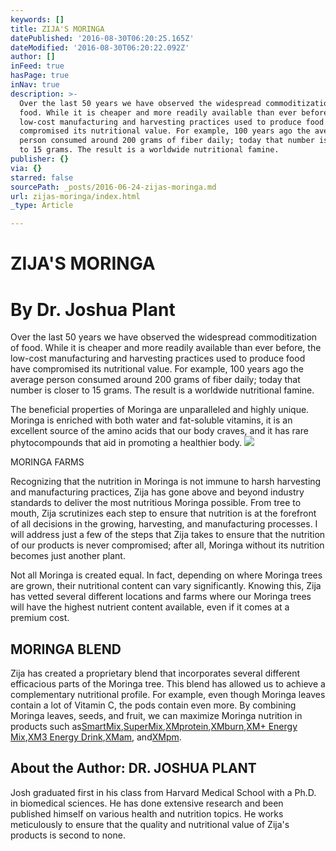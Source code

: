 ```yaml
---
keywords: []
title: ZIJA'S MORINGA
datePublished: '2016-08-30T06:20:25.165Z'
dateModified: '2016-08-30T06:20:22.092Z'
author: []
inFeed: true
hasPage: true
inNav: true
description: >-
  Over the last 50 years we have observed the widespread commoditization of
  food. While it is cheaper and more readily available than ever before, the
  low-cost manufacturing and harvesting practices used to produce food have
  compromised its nutritional value. For example, 100 years ago the average
  person consumed around 200 grams of fiber daily; today that number is closer
  to 15 grams. The result is a worldwide nutritional famine.
publisher: {}
via: {}
starred: false
sourcePath: _posts/2016-06-24-zijas-moringa.md
url: zijas-moringa/index.html
_type: Article

---
```

# ZIJA'S MORINGA

# By Dr. Joshua Plant

Over the last 50 years we have observed the widespread commoditization of food. While it is cheaper and more readily available than ever before, the low-cost manufacturing and harvesting practices used to produce food have compromised its nutritional value. For example, 100 years ago the average person consumed around 200 grams of fiber daily; today that number is closer to 15 grams. The result is a worldwide nutritional famine.

The beneficial properties of Moringa are unparalleled and highly unique. Moringa is enriched with both water and fat-soluble vitamins, it is an excellent source of the amino acids that our body craves, and it has rare phytocompounds that aid in promoting a healthier body.
![](https://s3-us-west-2.amazonaws.com/the-grid-img/p/ca21b7441f16a48f6832b72667a1bdbf3dfb14d6.jpg)

MORINGA FARMS

Recognizing that the nutrition in Moringa is not immune to harsh harvesting and manufacturing practices, Zija has gone above and beyond industry standards to deliver the most nutritious Moringa possible. From tree to mouth, Zija scrutinizes each step to ensure that nutrition is at the forefront of all decisions in the growing, harvesting, and manufacturing processes. I will address just a few of the steps that Zija takes to ensure that the nutrition of our products is never compromised; after all, Moringa without its nutrition becomes just another plant.

Not all Moringa is created equal. In fact, depending on where Moringa trees are grown, their nutritional content can vary significantly. Knowing this, Zija has vetted several different locations and farms where our Moringa trees will have the highest nutrient content available, even if it comes at a premium cost.

## MORINGA BLEND

Zija has created a proprietary blend that incorporates several different efficacious parts of the Moringa tree. This blend has allowed us to achieve a complementary nutritional profile. For example, even though Moringa leaves contain a lot of Vitamin C, the pods contain even more. By combining Moringa leaves, seeds, and fruit, we can maximize Moringa nutrition in products such as[SmartMix][0],[SuperMix][1],[XMprotein][2],[XMburn][3],[XM+ Energy Mix][4],[XM3 Energy Drink][5],[XMam][6], and[XMpm][7].

## About the Author: DR. JOSHUA PLANT

Josh graduated first in his class from Harvard Medical School with a Ph.D. in biomedical sciences. He has done extensive research and been published himself on various health and nutrition topics. He works meticulously to ensure that the quality and nutritional value of Zija's products is second to none.

[0]: http://www.familytimeusa.myzija.com/products/smartmix/index.html?country=
[1]: http://www.familytimeusa.myzija.com/products/supermix/index.html?country=
[2]: http://www.familytimeusa.myzija.com/products/xmprotein/index.html?country=
[3]: http://www.familytimeusa.myzija.com/products/xmburn/index.html?country=
[4]: http://www.familytimeusa.myzija.com/products/xmplus/index.html?country=
[5]: http://www.familytimeusa.myzija.com/products/xm3/index.html?country=
[6]: http://www.familytimeusa.myzija.com/products/xmam/index.html?country=
[7]: http://www.familytimeusa.myzija.com/products/xmpm/index.html?country=